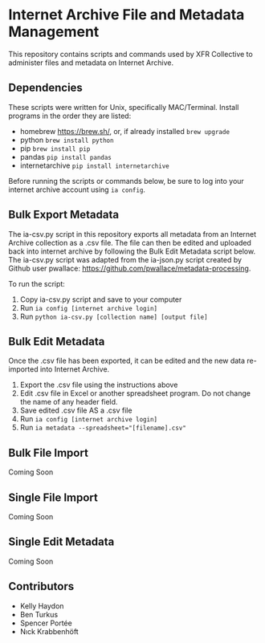 # Internet Archive File and Metadata Management 

This repository contains scripts and commands used by XFR Collective to administer files and metadata on Internet Archive.  

## Dependencies

These scripts were written for Unix, specifically MAC/Terminal. Install programs in the order they are listed: 

- homebrew https://brew.sh/, or, if already installed `brew upgrade` 
- python `brew install python`
- pip `brew install pip`
- pandas `pip install pandas`
- internetarchive `pip install internetarchive`

Before running the scripts or commands below, be sure to log into your internet archive account using `ia config`. 

## Bulk Export Metadata 

The ia-csv.py script in this repository exports all metadata from an Internet Archive collection as a .csv file. The file can then be edited and uploaded back into internet archive by following the Bulk Edit Metadata script below. The ia-csv.py script was adapted from the ia-json.py script created by Github user pwallace: https://github.com/pwallace/metadata-processing. 

To run the script: 

1. Copy ia-csv.py script and save to your computer
2. Run `ia config [internet archive login]`
3. Run `python ia-csv.py [collection name] [output file]` 

## Bulk Edit Metadata

Once the .csv file has been exported, it can be edited and the new data re-imported into Internet Archive. 

1. Export the .csv file using the instructions above
2. Edit .csv file in Excel or another spreadsheet program. Do not change the name of any header field.  
3. Save edited .csv file AS a .csv file
4. Run `ia config [internet archive login]`
5. Run `ia metadata --spreadsheet="[filename].csv"`

## Bulk File Import 

Coming Soon

## Single File Import

Coming Soon

## Single Edit Metadata

Coming Soon

## Contributors

- Kelly Haydon
- Ben Turkus
- Spencer Portée 
- Nıck Krabbenhöft 


